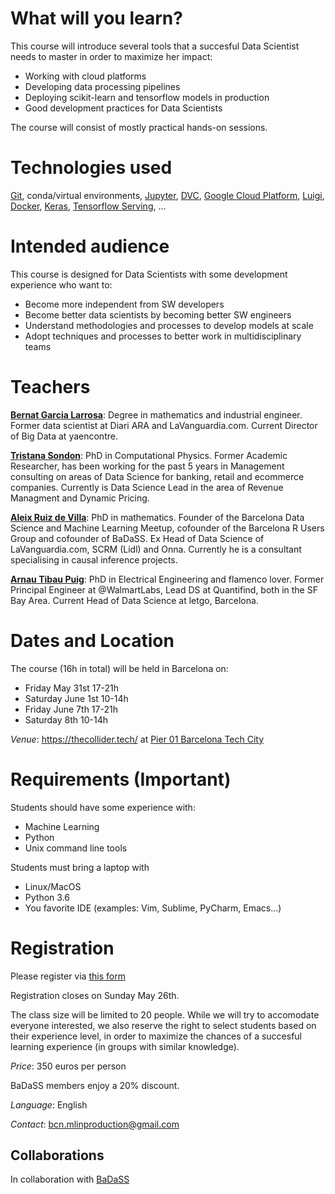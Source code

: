# What will you learn?

This course will introduce several tools that a succesful Data Scientist needs to master in order to maximize her impact:
- Working with cloud platforms
- Developing data processing pipelines
- Deploying scikit-learn and tensorflow models in production
- Good development practices for Data Scientists

The course will consist of mostly practical hands-on sessions. 

# Technologies used

[Git](https://git-scm.com/), conda/virtual environments, [Jupyter](https://jupyter.org/), [DVC](https://dvc.org/), [Google Cloud Platform](https://cloud.google.com/), [Luigi](https://luigi.readthedocs.io/en/stable/), [Docker](https://www.docker.com/), [Keras](https://keras.io/), [Tensorflow Serving](https://www.tensorflow.org/tfx/guide/serving), ... 


# Intended audience

This course is designed for Data Scientists with some development experience who want to:
- Become more independent from SW developers
- Become better data scientists by becoming better SW engineers
- Understand methodologies and processes to develop models at scale
- Adopt techniques and processes to better work in multidisciplinary teams


# Teachers

[**Bernat Garcia Larrosa**](https://www.linkedin.com/in/bernat-garcia-larrosa-9322869b/): Degree in mathematics and industrial engineer. Former data scientist at Diari ARA and LaVanguardia.com. Current Director of Big Data at yaencontre.

[**Tristana Sondon**](https://www.linkedin.com/in/tristanasondon/):  PhD in Computational Physics. Former Academic Researcher, has been working for the past 5 years in Management consulting on areas of Data Science for
banking, retail and ecommerce companies. Currently is Data Science Lead in the area of Revenue Managment and Dynamic Pricing.

[**Aleix Ruiz de Villa**](https://www.linkedin.com/in/aleixr/): PhD in mathematics. Founder of the Barcelona Data Science and Machine Learning Meetup, cofounder of the Barcelona R Users Group and cofounder of BaDaSS. Ex Head of Data Science of LaVanguardia.com, SCRM (Lidl) and Onna. Currently he is a consultant specialising in causal inference projects.

[**Arnau Tibau Puig**](https://www.linkedin.com/in/atibaup/): PhD in Electrical Engineering and flamenco lover. Former Principal Engineer at @WalmartLabs, Lead DS at Quantifind, both in the SF Bay Area. Current Head of Data Science at letgo, Barcelona.


# Dates and Location

The course (16h in total) will be held in Barcelona on:
- Friday May 31st 17-21h
- Saturday June 1st 10-14h
- Friday June 7th 17-21h 
- Saturday 8th 10-14h

*Venue*: https://thecollider.tech/ at [Pier 01 Barcelona Tech City](https://goo.gl/maps/TA5ZzCmhug1PaoHKA)

# Requirements (Important)

Students should have some experience with:
- Machine Learning 
- Python
- Unix command line tools 

Students must bring a laptop with
- Linux/MacOS 
- Python 3.6
- You favorite IDE (examples: Vim, Sublime, PyCharm, Emacs...)

# Registration

Please register via [this form](https://forms.gle/LWkXdaLKnwDjxcpZ7)

Registration closes on Sunday May 26th.

The class size will be limited to 20 people. While we will try to accomodate everyone interested, we also reserve the right to select students based on their experience level, in order to maximize the chances of a succesful learning experience (in groups with similar knowledge). 

*Price*: 350 euros per person

BaDaSS members enjoy a 20% discount.

*Language*: English

*Contact*: bcn.mlinproduction@gmail.com



## Collaborations

In collaboration with [BaDaSS](https://badass.cat)




